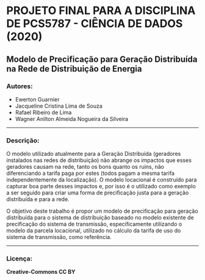 # PROJETO FINAL PARA A DISCIPLINA DE PCS5787 - CIÊNCIA DE DADOS (2020) 


## Modelo de Precificação para Geração Distribuída na Rede de Distribuição de Energia 


### Autores:

* Ewerton Guarnier
* Jacqueline Cristina Lima de Souza
* Rafael Ribeiro de Lima
* Wagner Anilton Almeida Nogueira da Silveira 

---

### Descrição:

O modelo utilizado atualmente para a Geração Distribuída (geradores instalados nas redes de distribuição) não abrange os impactos que esses geradores causam na rede, tanto os bons quanto os ruins, não diferenciando a tarifa paga por estes (todos pagam a mesma tarifa independentemente da localização). O modelo locacional é construído para capturar boa parte desses impactos e, por isso é o utilizado como exemplo a ser seguido para criar uma forma de precificação justa para a geração distribuída e para a rede. 

O objetivo deste trabalho é propor um modelo de precificação para geração distribuída para o sistema de distribuição baseado no modelo existente de precificação do sistema de transmissão, especificamente utilizando o modelo da parcela locacional, utilizado no cálculo da tarifa de uso do sistema de transmissão, como referência. 

---

### Licença:

**Creative-Commons CC BY**
